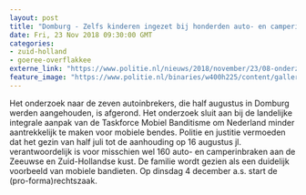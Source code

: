 ```yaml
---
layout: post
title: "Domburg - Zelfs kinderen ingezet bij honderden auto- en camperinbraken"
date: Fri, 23 Nov 2018 09:30:00 GMT
categories: 
- zuid-holland 
- goeree-overflakkee 
externe_link: "https://www.politie.nl/nieuws/2018/november/23/08-onderzoek-domburg.html"
feature_image: "https://www.politie.nl/binaries/w400h225/content/gallery/politie/nieuws/2018/november/08-zw/logo-week-tegen-kindermishandeling.jpg"
---
```


Het onderzoek naar de zeven autoinbrekers, die half augustus in Domburg werden aangehouden, is afgerond. Het onderzoek sluit aan bij de landelijke integrale aanpak van de Taskforce Mobiel Banditisme om Nederland minder aantrekkelijk te maken voor mobiele bendes. Politie en justitie vermoeden dat het gezin van half juli tot de aanhouding op 16 augustus jl. verantwoordelijk is voor misschien wel 160 auto- en camperinbraken aan de Zeeuwse en Zuid-Hollandse kust. De familie wordt gezien als een duidelijk voorbeeld van mobiele bandieten. Op dinsdag 4 december a.s. start de (pro-forma)rechtszaak.
